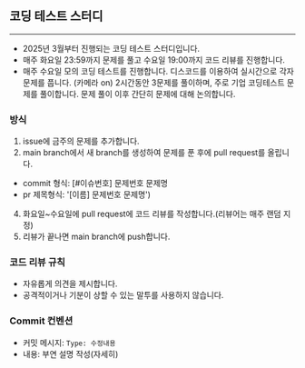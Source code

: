 ## 코딩 테스트 스터디
---
- 2025년 3월부터 진행되는 코딩 테스트 스터디입니다.
- 매주 화요일 23:59까지 문제를 풀고 수요일 19:00까지 코드 리뷰를 진행합니다.
- 매주 수요일 모의 코딩 테스트를 진행합니다. 디스코드를 이용하여 실시간으로 각자 문제를 풉니다. (카메라 on) 2시간동안 3문제를 풀이하며, 주로 기업 코딩테스트 문제를 풀이합니다. 문제 풀이 이후 간단히 문제에 대해 논의합니다.

### 방식
1. issue에 금주의 문제를 추가합니다.
2. main branch에서 새 branch를 생성하여 문제를 푼 후에 pull request를 올립니다.
  - commit 형식: [#이슈번호] 문제번호 문제명
  - pr 제목형식: '[이름] 문제번호 문제명')
4. 화요일~수요일에 pull request에 코드 리뷰를 작성합니다.(리뷰어는 매주 랜덤 지정)
5. 리뷰가 끝나면 main branch에 push합니다.

### 코드 리뷰 규칙
- 자유롭게 의견을 제시합니다.
- 공격적이거나 기분이 상할 수 있는 말투를 사용하지 않습니다.

### Commit 컨벤션
- 커밋 메시지: `Type: 수정내용`
- 내용: 부연 설명 작성(자세히)
